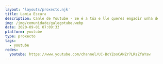 ```yaml
---
layout: 'layouts/proxecto.njk'
title: Lamia Escura
description: Canle de Youtube - Se é a túa e lle queres engadir unha descripción e etiquetas, ponte en contacto con nós.
img: /img/comunidade/galegotube.webp
date: 2020-09-01 07:09:33
platform: youtube
type: proxecto
tags:
  - youtube
redes:
  youtube: https://www.youtube.com/channel/UC-BoYZooCANZr7LRsZfaYsw
---
```


